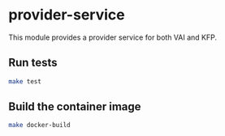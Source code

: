 # provider-service

This module provides a provider service for both VAI and KFP.

## Run tests
```bash
make test
```

## Build the container image

```bash
make docker-build
```
